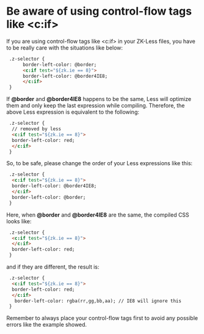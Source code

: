 # Be aware of using control-flow tags like <c:if>

If you are using control-flow tags like <c:if> in your ZK-Less files,
you have to be really care with the situations like below:

``` html
 .z-selector {
      border-left-color: @border;
      <c:if test="${zk.ie == 8}">
      border-left-color: @border4IE8;
      </c:if>
 }
```

If **@border** and **@border4IE8** happens to be the same, Less will
optimize them and only keep the last expression while compiling.
Therefore, the above Less expression is equivalent to the following:

``` html
 .z-selector {
  // removed by less
  <c:if test="${zk.ie == 8}">
  border-left-color: red;
  </c:if>
 }
```

So, to be safe, please change the order of your Less expressions like
this:

``` html
 .z-selector {
  <c:if test="${zk.ie == 8}">
  border-left-color: @border4IE8;
  </c:if>
  border-left-color: @border;
 }
```

Here, when **@border** and **@border4IE8** are the same, the compiled
CSS looks like:

``` html
 .z-selector {
  <c:if test="${zk.ie == 8}">
  </c:if>
  border-left-color: red;
 }
```

and if they are different, the result is:

``` html
 .z-selector {
  <c:if test="${zk.ie == 8}">
  border-left-color: red;
  </c:if>
   border-left-color: rgba(rr,gg,bb,aa); // IE8 will ignore this 
 }
```

Remember to always place your control-flow tags first to avoid any
possible errors like the example showed.


